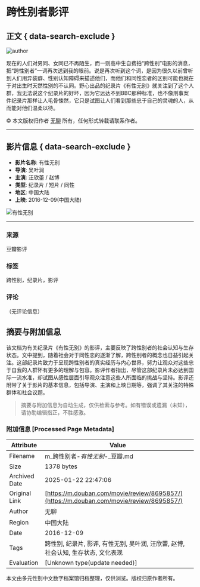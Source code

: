 # 跨性别者影评

## 正文 { data-search-exclude }


![author](https://img3.doubanio.com/icon/u150948299-32.jpg)

现在的人们对男同、女同已不再陌生，而一则高中生自费拍“跨性别”电影的消息，把“跨性别者”一词再次送到我的眼前。说是再次听到这个词，是因为很久以前曾听到人们用异装癖、性别认知障碍来描述他们，而他们和同性恋者的区别可能也就在于对出生时天然性别的不认同。野心出品的纪录片《有性无别》就关注到了这个人群，我无法说这个纪录片的好坏，因为它远达不到BBC那种标准，也不像刑事案件纪录片那样让人毛骨悚然，它只是试图让人们看到那些忠于自己的灵魂的人，从而能对他们温柔以待。

© 本文版权归作者 [无聊](https://www.douban.com/people/150948299/) 所有，任何形式转载请联系作者。

---

## 影片信息 { data-search-exclude }

- **影片名称**: 有性无别
- **导演**: 吴叶润
- **主演**: 汪欣蕾 / 赵博
- **类型**: 纪录片 / 短片 / 同性
- **地区**: 中国大陆
- **上映**: 2016-12-09(中国大陆)

![有性无别](https://img3.doubanio.com/view/photo/s_ratio_poster/public/p2415234803.webp)

--- 

### 来源
豆瓣影评

### 标签
跨性别，纪录片，影评

### 评论
（无评论信息）
<!-- tcd_original_link https://m.douban.com/movie/review/8695857/ -->


## 摘要与附加信息

<!-- tcd_abstract -->
该文档为有关纪录片《有性无别》的影评，主要反映了跨性别者的社会认知与生存状态。文中提到，随着社会对于同性恋的逐渐了解，跨性别者的概念也日益引起关注。这部纪录片致力于呈现跨性别者的真实经历与内心世界，努力让观众对这些忠于自我的人群怀有更多的理解与包容。影评作者指出，尽管这部纪录片未必达到国际一流水准，却试图从感性层面引导观众注意这些人所面临的挑战与坚持。影评还附带了关于影片的基本信息，包括导演、主演和上映日期等，强调了其关注的特殊群体和社会议题。
<!-- tcd_abstract_end -->

> 摘要与附加信息为自动生成，仅供检索与参考。如有错误或遗漏（未知），请协助编辑指正，不胜感激。

### 附加信息 [Processed Page Metadata]

| Attribute       | Value                                  |
|-----------------|----------------------------------------|
| Filename        | m_跨性别者-_有性无别_-_豆瓣.md                             |
| Size            | 1378 bytes                           |
| Archived Date   | 2025-01-22 22:47:06                             |
| Original Link   | [https://m.douban.com/movie/review/8695857/](https://m.douban.com/movie/review/8695857/)                       |
| Author          | 无聊                               |
| Region          | 中国大陆                               |
| Date            | 2016-12-09                                 |
| Tags            | 跨性别, 纪录片, 影评, 有性无别, 吴叶润, 汪欣蕾, 赵博, 社会认知, 生存状态, 文化表现                                 |
| Evaluation            | [Unknown type(update needed)]                                 |
<!-- tcd_table_end -->

本文由多元性别中文数字档案馆归档整理，仅供浏览。版权归原作者所有。
